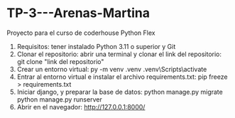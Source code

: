 # TP-3---Arenas-Martina
Proyecto para el curso de coderhouse Python Flex

1) Requisitos: tener instalado Python 3.11 o superior y Git
2) Clonar el repositorio: abrir una terminal y clonar el link del repositorio:
git clone "link del repositorio"
2) Crear un entorno virtual: 
py -m venv .venv
.venv\Scripts\activate
3) Entrar al entorno virtual e instalar el archivo requirements.txt:
pip freeze > requirements.txt
4) Iniciar django, y preparar la base de datos:
python manage.py migrate
python manage.py runserver
5) Abrir en el navegador:
http://127.0.0.1:8000/
